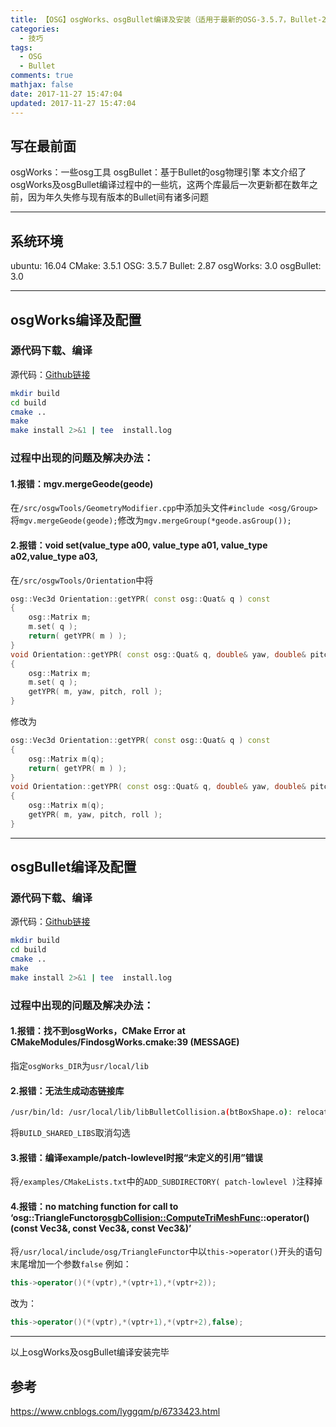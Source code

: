 ```yaml
---
title: 【OSG】osgWorks、osgBullet编译及安装（适用于最新的OSG-3.5.7，Bullet-2.87）
categories:
  - 技巧
tags:
  - OSG
  - Bullet
comments: true
mathjax: false
date: 2017-11-27 15:47:04
updated: 2017-11-27 15:47:04
---
```


## 写在最前面
osgWorks：一些osg工具
osgBullet：基于Bullet的osg物理引擎
本文介绍了osgWorks及osgBullet编译过程中的一些坑，这两个库最后一次更新都在数年之前，因为年久失修与现有版本的Bullet间有诸多问题
****

## 系统环境
ubuntu: 16.04
CMake: 3.5.1
OSG: 3.5.7
Bullet: 2.87
osgWorks: 3.0
osgBullet: 3.0
****

## osgWorks编译及配置
### 源代码下载、编译
源代码：[Github链接](https://github.com/mccdo/osgworks)
```bash
mkdir build
cd build
cmake ..
make
make install 2>&1 | tee  install.log
```
### 过程中出现的问题及解决办法：
#### 1.报错：mgv.mergeGeode(geode)
在`/src/osgwTools/GeometryModifier.cpp`中添加头文件`#include <osg/Group>`
将`mgv.mergeGeode(geode);`修改为`mgv.mergeGroup(*geode.asGroup());`
#### 2.报错：void set(value_type a00, value_type a01, value_type a02,value_type a03,
在`/src/osgwTools/Orientation`中将
```cpp
osg::Vec3d Orientation::getYPR( const osg::Quat& q ) const
{
    osg::Matrix m;
    m.set( q );
    return( getYPR( m ) );
}
void Orientation::getYPR( const osg::Quat& q, double& yaw, double& pitch, double& roll ) const
{
    osg::Matrix m;
    m.set( q );
    getYPR( m, yaw, pitch, roll );
}
```
修改为
```cpp
osg::Vec3d Orientation::getYPR( const osg::Quat& q ) const
{
    osg::Matrix m(q);
    return( getYPR( m ) );
}
void Orientation::getYPR( const osg::Quat& q, double& yaw, double& pitch, double& roll ) const
{
    osg::Matrix m(q);
    getYPR( m, yaw, pitch, roll );
}
```
****

## osgBullet编译及配置
### 源代码下载、编译
源代码：[Github链接](https://github.com/mccdo/osgbullet)
```bash
mkdir build
cd build
cmake ..
make
make install 2>&1 | tee  install.log
```
### 过程中出现的问题及解决办法：
#### 1.报错：找不到osgWorks，CMake Error at CMakeModules/FindosgWorks.cmake:39 (MESSAGE)
指定`osgWorks_DIR`为`usr/local/lib`
#### 2.报错：无法生成动态链接库
```bash
/usr/bin/ld: /usr/local/lib/libBulletCollision.a(btBoxShape.o): relocation R_X86_64_32S against _ZNK21btConvexInternalShape9getMarginEv can not be used when making a shared object; recompile with -fPIC
```
将`BUILD_SHARED_LIBS`取消勾选
#### 3.报错：编译example/patch-lowlevel时报“未定义的引用”错误
将`/examples/CMakeLists.txt`中的`ADD_SUBDIRECTORY( patch-lowlevel )`注释掉
#### 4.报错：no matching function for call to ‘osg::TriangleFunctor<osgbCollision::ComputeTriMeshFunc>::operator()(const Vec3&, const Vec3&, const Vec3&)’
将`/usr/local/include/osg/TriangleFunctor`中以`this->operator()`开头的语句末尾增加一个参数`false`
例如：
```cpp
this->operator()(*(vptr),*(vptr+1),*(vptr+2));
```
改为：
```cpp
this->operator()(*(vptr),*(vptr+1),*(vptr+2),false);
```
****
以上osgWorks及osgBullet编译安装完毕
## 参考
https://www.cnblogs.com/lyggqm/p/6733423.html
